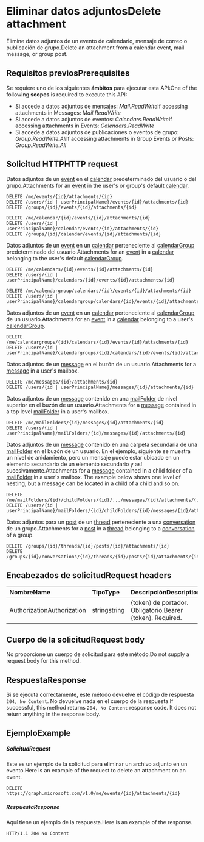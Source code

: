 # <a name="delete-attachment"></a><span data-ttu-id="3d789-101">Eliminar datos adjuntos</span><span class="sxs-lookup"><span data-stu-id="3d789-101">Delete attachment</span></span>

<span data-ttu-id="3d789-102">Elimine datos adjuntos de un evento de calendario, mensaje de correo o publicación de grupo.</span><span class="sxs-lookup"><span data-stu-id="3d789-102">Delete an attachment from a calendar event, mail message, or group post.</span></span>
## <a name="prerequisites"></a><span data-ttu-id="3d789-103">Requisitos previos</span><span class="sxs-lookup"><span data-stu-id="3d789-103">Prerequisites</span></span>
<span data-ttu-id="3d789-104">Se requiere uno de los siguientes **ámbitos** para ejecutar esta API:</span><span class="sxs-lookup"><span data-stu-id="3d789-104">One of the following **scopes** is required to execute this API:</span></span>

* <span data-ttu-id="3d789-105">Si accede a datos adjuntos de mensajes: *Mail.ReadWrite*</span><span class="sxs-lookup"><span data-stu-id="3d789-105">If accessing attachments in Messages: *Mail.ReadWrite*</span></span>
* <span data-ttu-id="3d789-106">Si accede a datos adjuntos de eventos: *Calendars.ReadWrite*</span><span class="sxs-lookup"><span data-stu-id="3d789-106">If accessing attachments in Events: *Calendars.ReadWrite*</span></span>
* <span data-ttu-id="3d789-107">Si accede a datos adjuntos de publicaciones o eventos de grupo: *Group.ReadWrite.All*</span><span class="sxs-lookup"><span data-stu-id="3d789-107">If accessing attachments in Group Events or Posts: *Group.ReadWrite.All*</span></span>

## <a name="http-request"></a><span data-ttu-id="3d789-108">Solicitud HTTP</span><span class="sxs-lookup"><span data-stu-id="3d789-108">HTTP request</span></span>
<!-- { "blockType": "ignored" } -->
<span data-ttu-id="3d789-109">Datos adjuntos de un [event](../resources/event.md) en el [calendar](../resources/calendar.md) predeterminado del usuario o del grupo.</span><span class="sxs-lookup"><span data-stu-id="3d789-109">Attachments for an [event](../resources/event.md) in the user's or group's default [calendar](../resources/calendar.md).</span></span>
```http
DELETE /me/events/{id}/attachments/{id}
DELETE /users/{id | userPrincipalName}/events/{id}/attachments/{id}
DELETE /groups/{id}/events/{id}/attachments/{id}

DELETE /me/calendar/{id}/events/{id}/attachments/{id}
DELETE /users/{id | userPrincipalName}/calendar/events/{id}/attachments/{id}
DELETE /groups/{id}/calendar/events/{id}/attachments/{id}
```
<span data-ttu-id="3d789-110">Datos adjuntos de un [event](../resources/event.md) en un [calendar](../resources/calendar.md) perteneciente al [calendarGroup](../resources/calendargroup.md) predeterminado del usuario.</span><span class="sxs-lookup"><span data-stu-id="3d789-110">Attachments for an [event](../resources/event.md) in a [calendar](../resources/calendar.md) belonging to the user's default [calendarGroup](../resources/calendargroup.md).</span></span>
```http
DELETE /me/calendars/{id}/events/{id}/attachments/{id}
DELETE /users/{id | userPrincipalName}/calendars/{id}/events/{id}/attachments/{id}

DELETE /me/calendargroup/calendars/{id}/events/{id}/attachments/{id}
DELETE /users/{id | userPrincipalName}/calendargroup/calendars/{id}/events/{id}/attachments/{id}
```
<span data-ttu-id="3d789-111">Datos adjuntos de un [event](../resources/event.md) en un [calendar](../resources/calendar.md) perteneciente al [calendarGroup](../resources/calendargroup.md) de un usuario.</span><span class="sxs-lookup"><span data-stu-id="3d789-111">Attachments for an [event](../resources/event.md) in a [calendar](../resources/calendar.md) belonging to a user's [calendarGroup](../resources/calendargroup.md).</span></span>
```http
DELETE /me/calendargroups/{id}/calendars/{id}/events/{id}/attachments/{id}
DELETE /users/{id | userPrincipalName}/calendargroups/{id}/calendars/{id}/events/{id}/attachments/{id}
```
<span data-ttu-id="3d789-112">Datos adjuntos de un [message](../resources/message.md) en el buzón de un usuario.</span><span class="sxs-lookup"><span data-stu-id="3d789-112">Attachments for a [message](../resources/message.md) in a user's mailbox.</span></span>
```http
DELETE /me/messages/{id}/attachments/{id}
DELETE /users/{id | userPrincipalName}/messages/{id}/attachments/{id}
```
<span data-ttu-id="3d789-113">Datos adjuntos de un [message](../resources/message.md) contenido en una [mailFolder](../resources/mailfolder.md) de nivel superior en el buzón de un usuario.</span><span class="sxs-lookup"><span data-stu-id="3d789-113">Attachments for a [message](../resources/message.md) contained in a top level [mailFolder](../resources/mailfolder.md) in a user's mailbox.</span></span>
```http
DELETE /me/mailFolders/{id}/messages/{id}/attachments/{id}
DELETE /users/{id | userPrincipalName}/mailFolders/{id}/messages/{id}/attachments/{id}
```
<span data-ttu-id="3d789-p101">Datos adjuntos de un [message](../resources/message.md) contenido en una carpeta secundaria de una [mailFolder](../resources/mailfolder.md) en el buzón de un usuario.  En el ejemplo, siguiente se muestra un nivel de anidamiento, pero un mensaje puede estar ubicado en un elemento secundario de un elemento secundario y así sucesivamente.</span><span class="sxs-lookup"><span data-stu-id="3d789-p101">Attachments for a [message](../resources/message.md) contained in a child folder of a [mailFolder](../resources/mailfolder.md) in a user's mailbox.  The example below shows one level of nesting, but a message can be located in a child of a child and so on.</span></span>
```http
DELETE /me/mailFolders/{id}/childFolders/{id}/.../messages/{id}/attachments/{id}
DELETE /users/{id | userPrincipalName}/mailFolders/{id}/childFolders/{id}/messages/{id}/attachments/{id}
```
<span data-ttu-id="3d789-116">Datos adjuntos para un [post](../resources/post.md) de un [thread](../resources/conversationthread.md) perteneciente a una [conversation](../resources/conversation.md) de un grupo.</span><span class="sxs-lookup"><span data-stu-id="3d789-116">Attachments for a [post](../resources/post.md) in a [thread](../resources/conversationthread.md) belonging to a [conversation](../resources/conversation.md) of a group.</span></span>
```http
DELETE /groups/{id}/threads/{id}/posts/{id}/attachments/{id}
DELETE /groups/{id}/conversations/{id}/threads/{id}/posts/{id}/attachments/{id}
```
## <a name="request-headers"></a><span data-ttu-id="3d789-117">Encabezados de solicitud</span><span class="sxs-lookup"><span data-stu-id="3d789-117">Request headers</span></span>
| <span data-ttu-id="3d789-118">Nombre</span><span class="sxs-lookup"><span data-stu-id="3d789-118">Name</span></span>       | <span data-ttu-id="3d789-119">Tipo</span><span class="sxs-lookup"><span data-stu-id="3d789-119">Type</span></span> | <span data-ttu-id="3d789-120">Descripción</span><span class="sxs-lookup"><span data-stu-id="3d789-120">Description</span></span>|
|:---------------|:--------|:----------|
| <span data-ttu-id="3d789-121">Authorization</span><span class="sxs-lookup"><span data-stu-id="3d789-121">Authorization</span></span>  | <span data-ttu-id="3d789-122">string</span><span class="sxs-lookup"><span data-stu-id="3d789-122">string</span></span>  | <span data-ttu-id="3d789-p102">{token} de portador. Obligatorio.</span><span class="sxs-lookup"><span data-stu-id="3d789-p102">Bearer {token}. Required.</span></span> |

## <a name="request-body"></a><span data-ttu-id="3d789-125">Cuerpo de la solicitud</span><span class="sxs-lookup"><span data-stu-id="3d789-125">Request body</span></span>
<span data-ttu-id="3d789-126">No proporcione un cuerpo de solicitud para este método.</span><span class="sxs-lookup"><span data-stu-id="3d789-126">Do not supply a request body for this method.</span></span>

## <a name="response"></a><span data-ttu-id="3d789-127">Respuesta</span><span class="sxs-lookup"><span data-stu-id="3d789-127">Response</span></span>

<span data-ttu-id="3d789-p103">Si se ejecuta correctamente, este método devuelve el código de respuesta `204, No Content`. No devuelve nada en el cuerpo de la respuesta.</span><span class="sxs-lookup"><span data-stu-id="3d789-p103">If successful, this method returns `204, No Content` response code. It does not return anything in the response body.</span></span>

## <a name="example"></a><span data-ttu-id="3d789-130">Ejemplo</span><span class="sxs-lookup"><span data-stu-id="3d789-130">Example</span></span>
##### <a name="request"></a><span data-ttu-id="3d789-131">Solicitud</span><span class="sxs-lookup"><span data-stu-id="3d789-131">Request</span></span>
<span data-ttu-id="3d789-132">Este es un ejemplo de la solicitud para eliminar un archivo adjunto en un evento.</span><span class="sxs-lookup"><span data-stu-id="3d789-132">Here is an example of the request to delete an attachment on an event.</span></span>
<!-- {
  "blockType": "request",
  "name": "delete_attachment"
}-->
```http
DELETE https://graph.microsoft.com/v1.0/me/events/{id}/attachments/{id}
```
##### <a name="response"></a><span data-ttu-id="3d789-133">Respuesta</span><span class="sxs-lookup"><span data-stu-id="3d789-133">Response</span></span>
<span data-ttu-id="3d789-134">Aquí tiene un ejemplo de la respuesta.</span><span class="sxs-lookup"><span data-stu-id="3d789-134">Here is an example of the response.</span></span>
<!-- {
  "blockType": "response",
  "truncated": true
} -->
```http
HTTP/1.1 204 No Content
```
<!-- uuid: 8fcb5dbc-d5aa-4681-8e31-b001d5168d79
2015-10-25 14:57:30 UTC -->
<!-- {
  "type": "#page.annotation",
  "description": "Delete attachment",
  "keywords": "",
  "section": "documentation",
  "tocPath": ""
}-->
